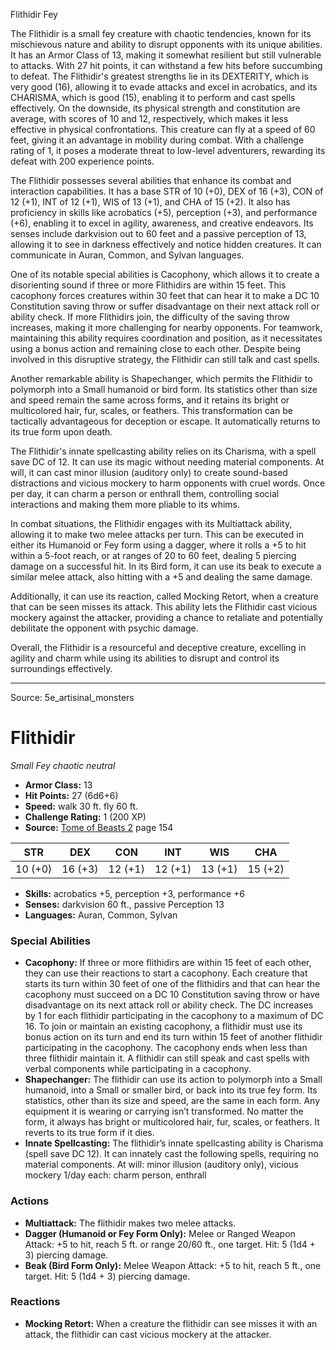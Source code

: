 <MonsterName/>Flithidir</MonsterName>
<CreatureType/>Fey</CreatureType>

<summary>The Flithidir is a small fey creature with chaotic tendencies, known for its mischievous nature and ability to disrupt opponents with its unique abilities. It has an Armor Class of 13, making it somewhat resilient but still vulnerable to attacks. With 27 hit points, it can withstand a few hits before succumbing to defeat. The Flithidir's greatest strengths lie in its DEXTERITY, which is very good (16), allowing it to evade attacks and excel in acrobatics, and its CHARISMA, which is good (15), enabling it to perform and cast spells effectively. On the downside, its physical strength and constitution are average, with scores of 10 and 12, respectively, which makes it less effective in physical confrontations. This creature can fly at a speed of 60 feet, giving it an advantage in mobility during combat. With a challenge rating of 1, it poses a moderate threat to low-level adventurers, rewarding its defeat with 200 experience points.</summary>

<detail>

The Flithidir possesses several abilities that enhance its combat and interaction capabilities. It has a base STR of 10 (+0), DEX of 16 (+3), CON of 12 (+1), INT of 12 (+1), WIS of 13 (+1), and CHA of 15 (+2). It also has proficiency in skills like acrobatics (+5), perception (+3), and performance (+6), enabling it to excel in agility, awareness, and creative endeavors. Its senses include darkvision out to 60 feet and a passive perception of 13, allowing it to see in darkness effectively and notice hidden creatures. It can communicate in Auran, Common, and Sylvan languages.

One of its notable special abilities is Cacophony, which allows it to create a disorienting sound if three or more Flithidirs are within 15 feet. This cacophony forces creatures within 30 feet that can hear it to make a DC 10 Constitution saving throw or suffer disadvantage on their next attack roll or ability check. If more Flithidirs join, the difficulty of the saving throw increases, making it more challenging for nearby opponents. For teamwork, maintaining this ability requires coordination and position, as it necessitates using a bonus action and remaining close to each other. Despite being involved in this disruptive strategy, the Flithidir can still talk and cast spells.

Another remarkable ability is Shapechanger, which permits the Flithidir to polymorph into a Small humanoid or bird form. Its statistics other than size and speed remain the same across forms, and it retains its bright or multicolored hair, fur, scales, or feathers. This transformation can be tactically advantageous for deception or escape. It automatically returns to its true form upon death.

The Flithidir's innate spellcasting ability relies on its Charisma, with a spell save DC of 12. It can use its magic without needing material components. At will, it can cast minor illusion (auditory only) to create sound-based distractions and vicious mockery to harm opponents with cruel words. Once per day, it can charm a person or enthrall them, controlling social interactions and making them more pliable to its whims.

In combat situations, the Flithidir engages with its Multiattack ability, allowing it to make two melee attacks per turn. This can be executed in either its Humanoid or Fey form using a dagger, where it rolls a +5 to hit within a 5-foot reach, or at ranges of 20 to 60 feet, dealing 5 piercing damage on a successful hit. In its Bird form, it can use its beak to execute a similar melee attack, also hitting with a +5 and dealing the same damage. 

Additionally, it can use its reaction, called Mocking Retort, when a creature that can be seen misses its attack. This ability lets the Flithidir cast vicious mockery against the attacker, providing a chance to retaliate and potentially debilitate the opponent with psychic damage.

Overall, the Flithidir is a resourceful and deceptive creature, excelling in agility and charm while using its abilities to disrupt and control its surroundings effectively.</detail>



---

Source: 5e_artisinal_monsters

# Flithidir

*Small* *Fey* *chaotic neutral*

- **Armor Class:** 13
- **Hit Points:** 27 (6d6+6)
- **Speed:** walk 30 ft. fly 60 ft.
- **Challenge Rating:** 1 (200 XP)
- **Source:** [Tome of Beasts 2](https://koboldpress.com/kpstore/product/tome-of-beasts-2-for-5th-edition) page 154

| STR | DEX | CON | INT | WIS | CHA |
| --- | --- | --- | --- | --- | --- |
| 10 (+0) | 16 (+3) | 12 (+1) | 12 (+1) | 13 (+1) | 15 (+2) |

- **Skills:** acrobatics +5, perception +3, performance +6
- **Senses:** darkvision 60 ft., passive Perception 13
- **Languages:** Auran, Common, Sylvan

### Special Abilities

- **Cacophony:** If three or more flithidirs are within 15 feet of each other, they can use their reactions to start a cacophony. Each creature that starts its turn within 30 feet of one of the flithidirs and that can hear the cacophony must succeed on a DC 10 Constitution saving throw or have disadvantage on its next attack roll or ability check. The DC increases by 1 for each flithidir participating in the cacophony to a maximum of DC 16. To join or maintain an existing cacophony, a flithidir must use its bonus action on its turn and end its turn within 15 feet of another flithidir participating in the cacophony. The cacophony ends when less than three flithidir maintain it. A flithidir can still speak and cast spells with verbal components while participating in a cacophony.
- **Shapechanger:** The flithidir can use its action to polymorph into a Small humanoid, into a Small or smaller bird, or back into its true fey form. Its statistics, other than its size and speed, are the same in each form. Any equipment it is wearing or carrying isn’t transformed. No matter the form, it always has bright or multicolored hair, fur, scales, or feathers. It reverts to its true form if it dies.
- **Innate Spellcasting:** The flithidir’s innate spellcasting ability is Charisma (spell save DC 12). It can innately cast the following spells, requiring no material components.
At will: minor illusion (auditory only), vicious mockery
1/day each: charm person, enthrall

### Actions

- **Multiattack:** The flithidir makes two melee attacks.
- **Dagger (Humanoid or Fey Form Only):** Melee or Ranged Weapon Attack: +5 to hit, reach 5 ft. or range 20/60 ft., one target. Hit: 5 (1d4 + 3) piercing damage.
- **Beak (Bird Form Only):** Melee Weapon Attack: +5 to hit, reach 5 ft., one target. Hit: 5 (1d4 + 3) piercing damage.

### Reactions

- **Mocking Retort:** When a creature the flithidir can see misses it with an attack, the flithidir can cast vicious mockery at the attacker.




